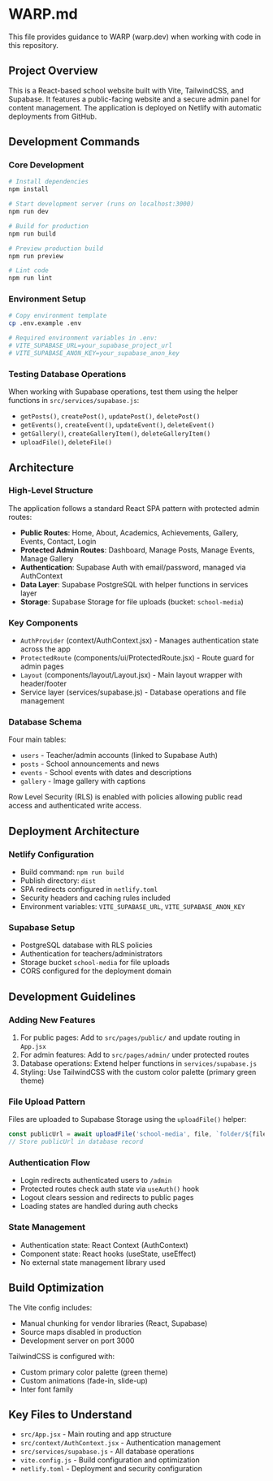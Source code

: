 # WARP.md

This file provides guidance to WARP (warp.dev) when working with code in this repository.

## Project Overview

This is a React-based school website built with Vite, TailwindCSS, and Supabase. It features a public-facing website and a secure admin panel for content management. The application is deployed on Netlify with automatic deployments from GitHub.

## Development Commands

### Core Development
```bash
# Install dependencies
npm install

# Start development server (runs on localhost:3000)
npm run dev

# Build for production
npm run build

# Preview production build
npm run preview

# Lint code
npm run lint
```

### Environment Setup
```bash
# Copy environment template
cp .env.example .env

# Required environment variables in .env:
# VITE_SUPABASE_URL=your_supabase_project_url
# VITE_SUPABASE_ANON_KEY=your_supabase_anon_key
```

### Testing Database Operations
When working with Supabase operations, test them using the helper functions in `src/services/supabase.js`:
- `getPosts()`, `createPost()`, `updatePost()`, `deletePost()`
- `getEvents()`, `createEvent()`, `updateEvent()`, `deleteEvent()`
- `getGallery()`, `createGalleryItem()`, `deleteGalleryItem()`
- `uploadFile()`, `deleteFile()`

## Architecture

### High-Level Structure
The application follows a standard React SPA pattern with protected admin routes:

- **Public Routes**: Home, About, Academics, Achievements, Gallery, Events, Contact, Login
- **Protected Admin Routes**: Dashboard, Manage Posts, Manage Events, Manage Gallery
- **Authentication**: Supabase Auth with email/password, managed via AuthContext
- **Data Layer**: Supabase PostgreSQL with helper functions in services layer
- **Storage**: Supabase Storage for file uploads (bucket: `school-media`)

### Key Components
- `AuthProvider` (context/AuthContext.jsx) - Manages authentication state across the app
- `ProtectedRoute` (components/ui/ProtectedRoute.jsx) - Route guard for admin pages
- `Layout` (components/layout/Layout.jsx) - Main layout wrapper with header/footer
- Service layer (services/supabase.js) - Database operations and file management

### Database Schema
Four main tables:
- `users` - Teacher/admin accounts (linked to Supabase Auth)
- `posts` - School announcements and news
- `events` - School events with dates and descriptions  
- `gallery` - Image gallery with captions

Row Level Security (RLS) is enabled with policies allowing public read access and authenticated write access.

## Deployment Architecture

### Netlify Configuration
- Build command: `npm run build`
- Publish directory: `dist`
- SPA redirects configured in `netlify.toml`
- Security headers and caching rules included
- Environment variables: `VITE_SUPABASE_URL`, `VITE_SUPABASE_ANON_KEY`

### Supabase Setup
- PostgreSQL database with RLS policies
- Authentication for teachers/administrators
- Storage bucket `school-media` for file uploads
- CORS configured for the deployment domain

## Development Guidelines

### Adding New Features
1. For public pages: Add to `src/pages/public/` and update routing in `App.jsx`
2. For admin features: Add to `src/pages/admin/` under protected routes
3. Database operations: Extend helper functions in `services/supabase.js`
4. Styling: Use TailwindCSS with the custom color palette (primary green theme)

### File Upload Pattern
Files are uploaded to Supabase Storage using the `uploadFile()` helper:
```javascript
const publicUrl = await uploadFile('school-media', file, `folder/${filename}`);
// Store publicUrl in database record
```

### Authentication Flow
- Login redirects authenticated users to `/admin`
- Protected routes check auth state via `useAuth()` hook
- Logout clears session and redirects to public pages
- Loading states are handled during auth checks

### State Management
- Authentication state: React Context (AuthContext)
- Component state: React hooks (useState, useEffect)
- No external state management library used

## Build Optimization

The Vite config includes:
- Manual chunking for vendor libraries (React, Supabase)
- Source maps disabled in production
- Development server on port 3000

TailwindCSS is configured with:
- Custom primary color palette (green theme)
- Custom animations (fade-in, slide-up)
- Inter font family

## Key Files to Understand
- `src/App.jsx` - Main routing and app structure
- `src/context/AuthContext.jsx` - Authentication management
- `src/services/supabase.js` - All database operations
- `vite.config.js` - Build configuration and optimization
- `netlify.toml` - Deployment and security configuration